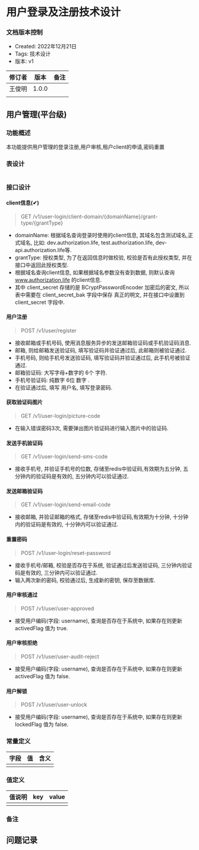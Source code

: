 # 用户登录及注册技术设计

### 文档版本控制

- Created: 2022年12月21日
- Tags: 技术设计
- 版本: v1


| 修订者 | 版本  | 备注 |
| ------ | ----- | ---- |
| 王俊明 | 1.0.0 |      |
|        |       |      |

## 用户管理(平台级)

### 功能概述

本功能提供用户管理的登录注册,用户审核,租户client的申请,密码重置

### 表设计

```sql

```

### 接口设计

#### client信息(✔)

> GET /v1/user-login/client-domain/{domainName}/grant-type/{grantType}

- domainName: 根据域名查询登录时使用的client信息, 其域名包含测试域名,正式域名, 比如: dev.authorization.life,
  test.authorization.life, dev-api.authorization.life等.
- grantType: 授权类型, 为了在返回信息时做校验, 校验是否有此授权类型, 并在接口中返回此授权类型.
- 根据域名查询client信息, 如果根据域名参数没有查到数据, 则默认查询 www.authorization.life 的client信息.
- 其中 client_secret 存储的是 BCryptPasswordEncoder 加密后的密文, 所以表中需要在 client_secret_bak 字段中保存 真正的明文,
  并在接口中设置到 client_secret 字段中.

#### 用户注册

> POST /v1/user/register

- 接收邮箱或手机号码, 使用消息服务异步的发送邮箱验证码或手机验证码消息.
- 邮箱, 则给邮箱发送验证码, 填写验证码并验证通过后, 此邮箱则被验证通过.
- 手机号码, 则给手机号发送验证码, 填写验证码并验证通过后, 此手机号被验证通过.
- 邮箱验证码: 大写字母+数字的 6个 字符.
- 手机号验证码: 纯数字 6位 数字 .
- 在验证通过后, 填写 用户名, 填写登录密码.

#### 获取验证码图片

> GET /v1/user-login/picture-code

- 在输入错误密码3次, 需要弹出图片验证码进行输入图片中的验证码.

#### 发送手机验证码

> GET /v1/user-login/send-sms-code

- 接收手机号, 并验证手机号的位数, 存储至redis中验证码,有效期为五分钟, 五分钟内的验证码是有效的, 五分钟内可以验证通过.

#### 发送邮箱验证码

> GET /v1/user-login/send-email-code

- 接收邮箱, 并验证邮箱的格式, 存储至redis中验证码,有效期为十分钟, 十分钟内的验证码是有效的, 十分钟内可以验证通过.

#### 重置密码

> POST /v1/user-login/reset-password

- 接收手机号/邮箱, 校验是否存在于系统, 验证通过后发送验证码, 三分钟内验证码是有效的, 三分钟内可以验证通过.
- 输入两次新的密码, 校验通过后, 生成新的密钥, 保存至数据库.

#### 用户审核通过

> POST /v1/user/user-approved

- 接受用户编码(字段: username), 查询是否存在于系统中, 如果存在则更新 activedFlag 值为 true.

#### 用户审核拒绝

> POST /v1/user/user-audit-reject

- 接受用户编码(字段: username), 查询是否存在于系统中, 如果存在则更新 activedFlag 值为 false.

#### 用户解锁

> POST /v1/user/user-unlock

- 接受用户编码(字段: username), 查询是否存在于系统中, 如果存在则更新 lockedFlag 值为 false.

### 常量定义


| 字段 | 值 | 含义 |
| ---- | -- | ---- |
|      |    |      |

### 值定义


| 值说明 | key | value |
| ------ | --- | ----- |
|        |     |       |

### 备注

## 问题记录
